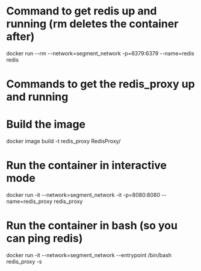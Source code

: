 # Command to get redis up and running (rm deletes the container after)
docker run --rm --network=segment_network -p=6379:6379 --name=redis redis


# Commands to get the redis_proxy up and running
# Build the image
docker image build -t redis_proxy RedisProxy/

# Run the container in interactive mode
docker run -it --network=segment_network -it -p=8080:8080 --name=redis_proxy redis_proxy

# Run the container in bash (so you can ping redis)
docker run -it --network=segment_network --entrypoint /bin/bash redis_proxy -s